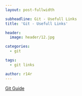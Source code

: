 ```yaml
---
layout: post-fullwidth

subheadline: Git - Usefull Links
title: 'Git - Usefull Links'

header:
  image: header/12.jpg

categories:
  - git

tags:
  - git links

author: r14r
---
```


[Git Guide](http://rogerdudler.github.io/git-guide/)
